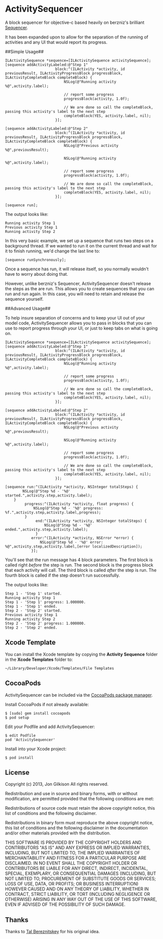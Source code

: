 ActivitySequencer
=================

A block sequencer for objective-c based heavily on berzniz's brilliant [Sequencer](https://github.com/berzniz/Sequencer).

It has been expanded upon to allow for the separation of the running of activities and any UI that would report its progress.

##Simple Usage##

```objc
ILActivitySequence *sequence=[ILActivitySequence activitySequence];
[sequence addActivityLabeled:@"Step 1"
                       block:^(ILActivity *activity, id previousResult, ILActivityProgressBlock progressBlock, ILActivityCompleteBlock completeBlock) {
                           NSLog(@"Running activity %@",activity.label);
                           
                           // report some progress
                           progressBlock(activity, 1.0f);
                           
                           // We are done so call the completeBlock, passing this activity's label to the next step
                           completeBlock(YES, activity.label, nil);
                       }];

[sequence addActivityLabeled:@"Step 2"
                       block:^(ILActivity *activity, id previousResult, ILActivityProgressBlock progressBlock, ILActivityCompleteBlock completeBlock) {
                           NSLog(@"Previous activity %@",previousResult);
                           
                           NSLog(@"Running activity %@",activity.label);
                           
                           // report some progress
                           progressBlock(activity, 1.0f);
                           
                           // We are done so call the completeBlock, passing this activity's label to the next step
                           completeBlock(YES, activity.label, nil);
                       }];

[sequence run];
```

The output looks like:

	Running activity Step 1
	Previous activity Step 1
	Running activity Step 2

In this very basic example, we set up a sequence that runs two steps on a background thread.  If we wanted to run it on the current thread and wait for it to finish running, we'd change the last line to:

```objc
[sequence runSynchronously];
```
	
Once a sequence has run, it will release itself, so you normally wouldn't have to worry about doing that.

However, unlike berzniz's Sequencer, ActivitySequencer doesn't release the steps as the are run.  This allows you to create sequences that you can run and run again.  In this case, you will need to retain and release the sequence yourself.

##Advanced Usage##

To help insure separation of concerns and to keep your UI out of your model code, ActivitySequencer allows you to pass in blocks that you can use to report progress through your UI, or just to keep tabs on what is going on.

```objc
ILActivitySequence *sequence=[ILActivitySequence activitySequence];
[sequence addActivityLabeled:@"Step 1"
                       block:^(ILActivity *activity, id previousResult, ILActivityProgressBlock progressBlock, ILActivityCompleteBlock completeBlock) {
                           NSLog(@"Running activity %@",activity.label);
                           
                           // report some progress
                           progressBlock(activity, 1.0f);
                           
                           // We are done so call the completeBlock, passing this activity's label to the next step
                           completeBlock(YES, activity.label, nil);
                       }];

[sequence addActivityLabeled:@"Step 2"
                       block:^(ILActivity *activity, id previousResult, ILActivityProgressBlock progressBlock, ILActivityCompleteBlock completeBlock) {
                           NSLog(@"Previous activity %@",previousResult);
                           
                           NSLog(@"Running activity %@",activity.label);
                           
                           // report some progress
                           progressBlock(activity, 1.0f);
                           
                           // We are done so call the completeBlock, passing this activity's label to the next step
                           completeBlock(YES, activity.label, nil);
                       }];
                     
[sequence run:^(ILActivity *activity, NSInteger totalSteps) {
        NSLog(@"Step %d - '%@' started.",activity.step,activity.label);
    }
         progress:^(ILActivity *activity, float progress) {
             NSLog(@"Step %d - '%@' progress: %f.",activity.step,activity.label,progress);
         }
              end:^(ILActivity *activity, NSInteger totalSteps) {
                  NSLog(@"Step %d - '%@' ended.",activity.step,activity.label);
              }
            error:^(ILActivity *activity, NSError *error) {
                NSLog(@"Step %d - '%@' error: %@",activity.step,activity.label,[error localizedDescription]);
            }];
```

You'll see that the run message has 4 block parameters.  The first block is called right *before* the step is run.  The second block is the progress block that each activity will call.  The third block is called *after* the step is run.  The fourth block is called if the step doesn't run successfully.

The output looks like:

	
	Step 1 - 'Step 1' started.
	Running activity Step 1
	Step 1 - 'Step 1' progress: 1.000000.
	Step 1 - 'Step 1' ended.
	Step 2 - 'Step 2' started.
	Previous activity Step 1
	Running activity Step 2
	Step 2 - 'Step 2' progress: 1.000000.
	Step 2 - 'Step 2' ended.
	
## Xcode Template ##
You can install the Xcode template by copying the **Activity Sequence** folder in the **Xcode Templates** folder to:

	~/Library/Developer/Xcode/Templates/File Templates

## CocoaPods ##

ActivitySequencer can be included via the [CocoaPods package manager](http://cocoapods.org/).

Install CocoaPods if not already available:

```
$ [sudo] gem install cocoapods
$ pod setup
```

Edit your Podfile and add ActivitySequencer:

```
$ edit Podfile
pod 'ActivitySequencer'
```

Install into your Xcode project:

```
$ pod install
```

## License ##

Copyright (c) 2013, Jon Gilkison
All rights reserved.

Redistribution and use in source and binary forms, with or without modification, are permitted provided that the following conditions are met:

Redistributions of source code must retain the above copyright notice, this list of conditions and the following disclaimer.

Redistributions in binary form must reproduce the above copyright notice, this list of conditions and the following disclaimer in the documentation and/or other materials provided with the distribution.

THIS SOFTWARE IS PROVIDED BY THE COPYRIGHT HOLDERS AND CONTRIBUTORS "AS IS" AND ANY EXPRESS OR IMPLIED WARRANTIES, INCLUDING, BUT NOT LIMITED TO, THE IMPLIED WARRANTIES OF MERCHANTABILITY AND FITNESS FOR A PARTICULAR PURPOSE ARE DISCLAIMED. IN NO EVENT SHALL THE COPYRIGHT HOLDER OR CONTRIBUTORS BE LIABLE FOR ANY DIRECT, INDIRECT, INCIDENTAL, SPECIAL, EXEMPLARY, OR CONSEQUENTIAL DAMAGES (INCLUDING, BUT NOT LIMITED TO, PROCUREMENT OF SUBSTITUTE GOODS OR SERVICES; LOSS OF USE, DATA, OR PROFITS; OR BUSINESS INTERRUPTION) HOWEVER CAUSED AND ON ANY THEORY OF LIABILITY, WHETHER IN CONTRACT, STRICT LIABILITY, OR TORT (INCLUDING NEGLIGENCE OR OTHERWISE) ARISING IN ANY WAY OUT OF THE USE OF THIS SOFTWARE, EVEN IF ADVISED OF THE POSSIBILITY OF SUCH DAMAGE.

## Thanks ##

Thanks to [Tal Bereznitskey](http://github.com/berzniz) for his original idea.
